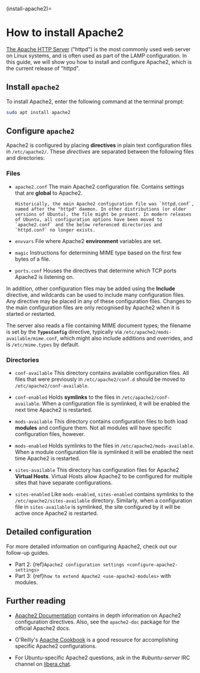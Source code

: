 (install-apache2)=
# How to install Apache2

[The Apache HTTP Server](https://httpd.apache.org/) ("httpd") is the most commonly used web server on Linux systems, and is often used as part of the LAMP configuration. In this guide, we will show you how to install and configure Apache2, which is the current release of "httpd".

## Install `apache2`

To install Apache2, enter the following command at the terminal prompt:

```bash
sudo apt install apache2
```

## Configure `apache2`

Apache2 is configured by placing **directives** in plain text configuration files in `/etc/apache2/`. These *directives* are separated between the following files and directories:

### Files

- `apache2.conf`
  The main Apache2 configuration file. Contains settings that are **global** to Apache2.

  ```{note}
  Historically, the main Apache2 configuration file was `httpd.conf`, named after the "httpd" daemon. In other distributions (or older versions of Ubuntu), the file might be present. In modern releases of Ubuntu, all configuration options have been moved to `apache2.conf` and the below referenced directories and `httpd.conf` no longer exists.
  ```

- `envvars`
  File where Apache2 **environment** variables are set.

- `magic`
  Instructions for determining MIME type based on the first few bytes of a file.

- `ports.conf`
  Houses the directives that determine which TCP ports Apache2 is listening on.

In addition, other configuration files may be added using the **Include** directive, and wildcards can be used to include many configuration files. Any directive may be placed in any of these configuration files. Changes to the main configuration files are only recognised by Apache2 when it is started or restarted.

The server also reads a file containing MIME document types; the filename is set by the **`TypesConfig`** directive, typically via `/etc/apache2/mods-available/mime.conf`, which might also include additions and overrides, and is `/etc/mime.types` by default.

### Directories

- `conf-available`
  This directory contains available configuration files. All files that were previously in `/etc/apache2/conf.d` should be moved to `/etc/apache2/conf-available`.

- `conf-enabled`
  Holds **symlinks** to the files in `/etc/apache2/conf-available`. When a configuration file is symlinked, it will be enabled the next time Apache2 is restarted.

- `mods-available`
  This directory contains configuration files to both load **modules** and configure them. Not all modules will have specific configuration files, however.

- `mods-enabled`
  Holds symlinks to the files in `/etc/apache2/mods-available`. When a module configuration file is symlinked it will be enabled the next time Apache2 is restarted.

- `sites-available`
  This directory has configuration files for Apache2 **Virtual Hosts**. Virtual Hosts allow Apache2 to be configured for multiple sites that have separate configurations.

- `sites-enabled`
  Like `mods-enabled`, `sites-enabled` contains symlinks to the `/etc/apache2/sites-available` directory. Similarly, when a configuration file in `sites-available` is symlinked, the site configured by it will be active once Apache2 is restarted.

## Detailed configuration

For more detailed information on configuring Apache2, check out our follow-up guides.
- Part 2: {ref}`Apache2 configuration settings <configure-apache2-settings>`
- Part 3: {ref}`how to extend Apache2 <use-apache2-modules>` with modules.

## Further reading

- [Apache2 Documentation](https://httpd.apache.org/docs/2.4/) contains in depth information on Apache2 configuration directives. Also, see the `apache2-doc` package for the official Apache2 docs.

- O'Reilly's [Apache Cookbook](http://shop.oreilly.com/product/9780596529949.do) is a good resource for accomplishing specific Apache2 configurations.

- For Ubuntu-specific Apache2 questions, ask in the *\#ubuntu-server* IRC channel on [libera.chat](https://libera.chat/).

